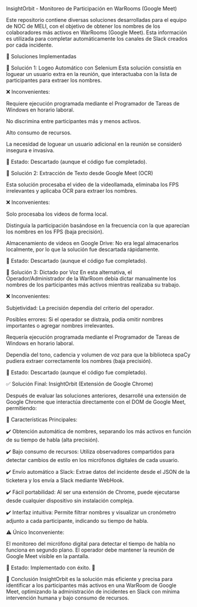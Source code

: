 InsightOrbit - Monitoreo de Participación en WarRooms (Google Meet)

Este repositorio contiene diversas soluciones desarrolladas para el equipo de NOC de MELI, con el objetivo de obtener los nombres de los colaboradores más activos en WarRooms (Google Meet). Esta información es utilizada para completar automáticamente los canales de Slack creados por cada incidente.

🚀 Soluciones Implementadas

🔹 Solución 1: Logeo Automático con Selenium
Esta solución consistía en loguear un usuario extra en la reunión, que interactuaba con la lista de participantes para extraer los nombres.

❌ Inconvenientes:

Requiere ejecución programada mediante el Programador de Tareas de Windows en horario laboral.

No discrimina entre participantes más y menos activos.

Alto consumo de recursos.

La necesidad de loguear un usuario adicional en la reunión se consideró insegura e invasiva.

🔴 Estado: Descartado (aunque el código fue completado).

🔹 Solución 2: Extracción de Texto desde Google Meet (OCR)

Esta solución procesaba el video de la videollamada, eliminaba los FPS irrelevantes y aplicaba OCR para extraer los nombres.

❌ Inconvenientes:

Solo procesaba los videos de forma local.

Distinguía la participación basándose en la frecuencia con la que aparecían los nombres en los FPS (baja precisión).

Almacenamiento de videos en Google Drive: No era legal almacenarlos localmente, por lo que la solución fue descartada rápidamente.

🔴 Estado: Descartado (aunque el código fue completado).

🔹 Solución 3: Dictado por Voz
En esta alternativa, el Operador/Administrador de la WarRoom debía dictar manualmente los nombres de los participantes más activos mientras realizaba su trabajo.

❌ Inconvenientes:

Subjetividad: La precisión dependía del criterio del operador.

Posibles errores: Si el operador se distraía, podía omitir nombres importantes o agregar nombres irrelevantes.

Requería ejecución programada mediante el Programador de Tareas de Windows en horario laboral.

Dependía del tono, cadencia y volumen de voz para que la biblioteca spaCy pudiera extraer correctamente los nombres (baja precisión).

🔴 Estado: Descartado (aunque el código fue completado).

✅ Solución Final: InsightOrbit (Extensión de Google Chrome)

Después de evaluar las soluciones anteriores, desarrollé una extensión de Google Chrome que interactúa directamente con el DOM de Google Meet, permitiendo:

🎯 Características Principales:

✔️ Obtención automática de nombres, separando los más activos en función de su tiempo de habla (alta precisión).

✔️ Bajo consumo de recursos: Utiliza observadores compartidos para detectar cambios de estilo en los micrófonos digitales de cada usuario.

✔️ Envío automático a Slack: Extrae datos del incidente desde el JSON de la ticketera y los envía a Slack mediante WebHook.

✔️ Fácil portabilidad: Al ser una extensión de Chrome, puede ejecutarse desde cualquier dispositivo sin instalación compleja.

✔️ Interfaz intuitiva: Permite filtrar nombres y visualizar un cronómetro adjunto a cada participante, indicando su tiempo de habla.

⚠️ Único Inconveniente:

El monitoreo del micrófono digital para detectar el tiempo de habla no funciona en segundo plano. El operador debe mantener la reunión de Google Meet visible en la pantalla.

🔵 Estado: Implementado con éxito. 🎉

📌 Conclusión
InsightOrbit es la solución más eficiente y precisa para identificar a los participantes más activos en una WarRoom de Google Meet, optimizando la administración de incidentes en Slack con mínima intervención humana y bajo consumo de recursos.



